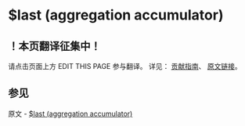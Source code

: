 # $last (aggregation accumulator)

## ！本页翻译征集中！

请点击页面上方 EDIT THIS PAGE 参与翻译。
详见：
[贡献指南]( https://github.com/JinMuInfo/MongoDB-Manual-zh/blob/master/CONTRIBUTING.md )、
[原文链接](  https://docs.mongodb.com/manual/reference/operator/aggregation/last/  )。

## 参见

原文 - [$last (aggregation accumulator)]( https://docs.mongodb.com/manual/reference/operator/aggregation/last/ )


